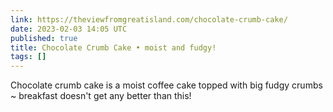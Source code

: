 ```yaml
---
link: https://theviewfromgreatisland.com/chocolate-crumb-cake/
date: 2023-02-03 14:05 UTC
published: true
title: Chocolate Crumb Cake • moist and fudgy!
tags: []
---
```


Chocolate crumb cake is a moist coffee cake topped with big fudgy crumbs ~ breakfast doesn't get any better than this!

